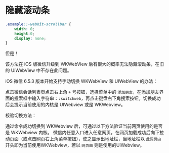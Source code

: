 # 隐藏滚动条

```css
.example::-webkit-scrollbar {
    width: 0;
    height:0;
    display: none;
}
```

但是！

该方法在 iOS 版微信升级到 WKWebView 后有很大的概率无法隐藏滚动条，在旧的 UIWebView 中不存在此问题。

iOS 微信 6.5.3 版本开始支持手动切换 WKWebView 和 UIWebView 的办法：

点击微信会话列表页点击右上角 `+` 号按钮，选择菜单中的 `添加朋友`，在添加朋友界面的搜索框中输入字符串：`:switchweb`，再点击键盘右下角搜索按钮。切换成功后会提示当前使用的内核是 UIWebview 或是 WKWebview。

校验切换方法：

通过命令成功切换到 WKWebview 后，可通过以下方法验证当前网页使用的是否是 WKWebview 内核。
微信内任意入口进入任意网页，在网页加载成功后向下拉动页面（或点击网页右上角菜单按钮），使之显示出地址栏，当地址栏以 `此网页由` 开头即为当前使用WKWebview，若以 `网页由` 则是使用的UIWebview。
